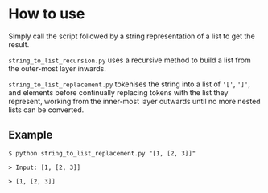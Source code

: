 # How to use

Simply call the script followed by a string representation of a list to get the result.

`string_to_list_recursion.py` uses a recursive method to build a list from the outer-most layer inwards.

`string_to_list_replacement.py` tokenises the string into a list of `'['`, `']'`, and elements before continually replacing tokens with the list they represent, working from the inner-most layer outwards until no more nested lists can be converted.

## Example
`$ python string_to_list_replacement.py "[1, [2, 3]]"`

`> Input: [1, [2, 3]]`

`> [1, [2, 3]]`

